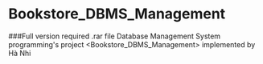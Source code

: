 # Bookstore_DBMS_Management
###Full version required .rar file
Database Management System programming's project &lt;Bookstore_DBMS_Management> implemented by Hà Nhi
